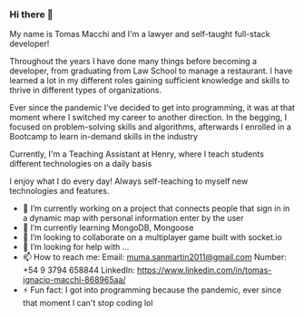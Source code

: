 ### Hi there 👋

My name is Tomas Macchi and I'm a lawyer and self-taught full-stack developer!

Throughout the years I have done many things before becoming a developer, from
graduating from Law School to manage a restaurant. I have learned a
lot in my different roles gaining sufficient knowledge and skills to thrive in different types of organizations.

Ever since the pandemic I've decided to get into programming, it was at that moment
where I switched my career to another direction.
In the begging, I focused on problem-solving skills and algorithms, afterwards
I enrolled in a Bootcamp to learn in-demand skills in the industry

Currently, I'm a Teaching Assistant at Henry, where I teach students different
technologies on a daily basis

I enjoy what I do every day! Always self-teaching to myself new technologies
and features.

- 🔭 I’m currently working on a project that connects people that sign in in a dynamic map with personal information enter by the user
- 🌱 I’m currently learning MongoDB, Mongoose
- 👯 I’m looking to collaborate on a multiplayer game built with socket.io
- 🤔 I’m looking for help with ...
- 📫 How to reach me:
  Email:    muma.sanmartin2011@gmail.com
  Number:   +54 9 3794 658844
  LinkedIn: https://www.linkedin.com/in/tomas-ignacio-macchi-868965aa/
- ⚡ Fun fact: I got into programming because the pandemic, ever since that moment I can't stop coding lol

